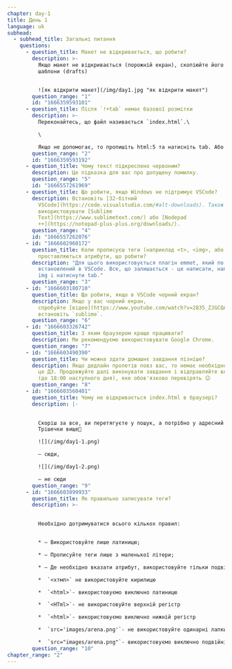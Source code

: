 ```yaml
---
chapter: day-1
title: День 1
language: uk
subhead:
  - subhead_title: Загальні питання
    questions:
      - question_title: Макет не відкривається, що робити?
        description: >-
          Якщо макет не відкривається (порожній екран), скопіюйте його собі в
          шаблони (drafts)


          ![як відкрити макет](/img/day1.jpg "як відкрити макет")
        question_range: "1"
        id: "1666359593101"
      - question_title: П﻿ісля `!+tab` немає базової розмітки
        description: >-
          Переконайтесь, що файл називається `index.html`.\

          \

          Якщо не допомогає, то пропишіть html:5 та натисніть tab. Або пропишіть просто html і з випадаючого списку оберіть html:5 (у редакторі коду у файлі `index.html).`
        question_range: "2"
        id: "1666359593192"
      - question_title: Ч﻿ому текст підкреслено червоним?
        description: Це підказка для вас про допущену помилку.
        question_range: "5"
        id: "1666557261969"
      - question_title: Щ﻿о робити, якщо Windows не підтримує VSCode?
        description: Встановіть [32-бітний
          VSCode](https://code.visualstudio.com/#alt-downloads). Також можна
          використовувати [Sublime
          Text](https://www.sublimetext.com/) або [Nodepad
          ++](https://notepad-plus-plus.org/downloads/).
        question_range: "4"
        id: "1666557262076"
      - id: "1666602960172"
        question_title: Коли прописуєш теги (наприклад <﻿t>, <img>, або <link>) не
          проставляються атрибути, що робити?
        description: "Для цього використовується плагін emmet, який по дефолту вже
          встановлений в VSCode. Все, що залишається - це написати, наприклад:
          img і натиснути tab."
        question_range: "3"
      - id: "1666603180710"
        question_title: Щ﻿о робити, якщо в VSCode чорний екран?
        description: Якщо у вас чорний екран,
          спробуйте [відео](https://www.youtube.com/watch?v=2835_ZJGCQA) або
          встановіть `sublime`.
        question_range: "6"
      - id: "1666603326742"
        question_title: З﻿ яким браузером краще працювати?
        description: Ми рекомендуємо використовувати Google Chrome.
        question_range: "7"
      - id: "1666603490390"
        question_title: Ч﻿и можна здати домашнє завдання пізніше?
        description: Якщо дедлайн пролетів повз вас, то немає необхідності відправляти
          це ДЗ. Продовжуйте далі виконувати завдання і відправляйте вже нове ДЗ
          (до 18:00 наступного дня), яке обов'язково перевірять 😉
        question_range: "8"
      - id: "1666603560401"
        question_title: Ч﻿ому не відкривається index.html в браузері?
        description: |-
          

          Скоріш за все, ви перетягуєте у пошук, а потрібно у адресний рядок😉\
          Трішечки вище🤗

          ![](/img/day1-1.png)

          – сюди,

          ![](/img/day1-2.png)

          – не сюди
        question_range: "9"
      - id: "1666603899933"
        question_title: Я﻿к правильно записувати теги?
        description: >-
          

          Необхідно дотримуватися всього кількох правил:


          * – Використовуйте лише латиницю;

          * – Прописуйте теги лише з маленької літери;

          * – Де необхідно вказати атрибут, використовуйте тільки подвійні лапки.

          *  `<хтмл>` не використовуйте кирилицю

          *  `<html>`- використовуємо виключно латиницю

          *  `<HTml>`- не використовуйте верхній регістр

          *  `<html>`- використовуємо виключно нижній регістр

          *  `src='images/arena.png'`- не використовуйте одинарні лапки

          *  `src="images/arena.png"`- використовуємо виключно подвійні лапки
        question_range: "10"
chapter_range: "2"
---
```

